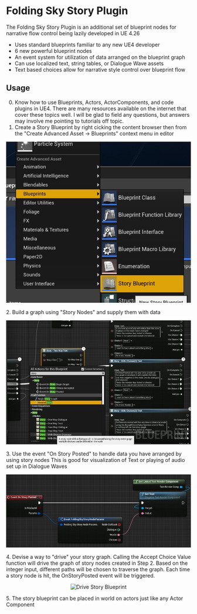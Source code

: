 # Folding Sky Story Plugin

The Folding Sky Story Plugin is an additional set of blueprint nodes for narrative flow control being lazily developed in UE 4.26

* Uses standard blueprints familiar to any new UE4 developer
* 6 new powerful blueprint nodes
* An event system for utilization of data arranged on the blueprint graph
* Can use localized text, string tables, or Dialogue Wave assets
* Text based choices allow for narrative style control over blueprint flow


## Usage

0. Know how to use Blueprints, Actors, ActorComponents, and code plugins in UE4. There are many resources available on the internet that
   cover these topics well. I will be glad to field any questions, but answers may involve me pointing to tutorials off topic.
1. Create a Story Blueprint by right cicking the content browser then from the "Create Advanced Asset -> Blueprints" context menu in editor
<p align="center">
  <img src="./GitAssets/CreateStoryBlueprint.jpg" alt="Create Story Blueprint">
</p>
2. Build a graph using "Story Nodes" and supply them with data
<p align="center">
  <img src="./GitAssets/MakeStoryNodes.jpg" alt="Author Story Graph">
</p>
3. Use the event "On Story Posted" to handle data you have arranged by using story nodes
   This is good for visualization of Text or playing of audio set up in Dialogue Waves
<p align="center">
  <img src="./GitAssets/OnStoryPosted.jpg" alt="Handle On Story Posted">
</p>
4. Devise a way to "drive" your story graph. Calling the Accept Choice Value function will drive the graph of story nodes created in Step 2. 
   Based on the integer input, different paths will be chosen to traverse the graph. Each time a story node is hit, the OnStoryPosted event will be triggered.
<p align="center">
  <img src="./GitAssets/AcceptChoiceValue.jpg" alt="Drive Story Blueprint">
</p>
5. The story blueprint can be placed in world on actors just like any Actor Component